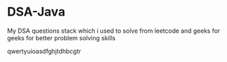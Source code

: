 # DSA-Java


My DSA questions stack which i used to solve from leetcode and geeks for geeks for better problem solving skills

qwertyuioasdfghjtdhbcgtr





